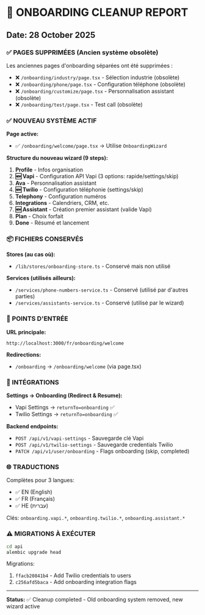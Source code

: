 # 🧹 ONBOARDING CLEANUP REPORT

## Date: 28 October 2025

### ✅ PAGES SUPPRIMÉES (Ancien système obsolète)

Les anciennes pages d'onboarding séparées ont été supprimées :

- ❌ `/onboarding/industry/page.tsx` - Sélection industrie (obsolète)
- ❌ `/onboarding/phone/page.tsx` - Configuration téléphone (obsolète)
- ❌ `/onboarding/customize/page.tsx` - Personnalisation assistant (obsolète)
- ❌ `/onboarding/test/page.tsx` - Test call (obsolète)

### ✅ NOUVEAU SYSTÈME ACTIF

**Page active:**
- ✅ `/onboarding/welcome/page.tsx` → Utilise `OnboardingWizard`

**Structure du nouveau wizard (9 steps):**
1. **Profile** - Infos organisation
2. **🆕 Vapi** - Configuration API Vapi (3 options: rapide/settings/skip)
3. **Ava** - Personnalisation assistant
4. **🆕 Twilio** - Configuration téléphonie (settings/skip)
5. **Telephony** - Configuration numéros
6. **Integrations** - Calendriers, CRM, etc.
7. **🆕 Assistant** - Création premier assistant (valide Vapi)
8. **Plan** - Choix forfait
9. **Done** - Résumé et lancement

### 📦 FICHIERS CONSERVÉS

**Stores (au cas où):**
- `/lib/stores/onboarding-store.ts` - Conservé mais non utilisé

**Services (utilisés ailleurs):**
- `/services/phone-numbers-service.ts` - Conservé (utilisé par d'autres parties)
- `/services/assistants-service.ts` - Conservé (utilisé par le wizard)

### 🎯 POINTS D'ENTRÉE

**URL principale:**
```
http://localhost:3000/fr/onboarding/welcome
```

**Redirections:**
- `/onboarding` → `/onboarding/welcome` (via page.tsx)

### 🔗 INTÉGRATIONS

**Settings → Onboarding (Redirect & Resume):**
- Vapi Settings → `returnTo=onboarding` ✅
- Twilio Settings → `returnTo=onboarding` ✅

**Backend endpoints:**
- `POST /api/v1/vapi-settings` - Sauvegarde clé Vapi
- `POST /api/v1/twilio-settings` - Sauvegarde credentials Twilio
- `PATCH /api/v1/user/onboarding` - Flags onboarding (skip, completed)

### 🌐 TRADUCTIONS

Complètes pour 3 langues:
- ✅ EN (English)
- ✅ FR (Français)
- ✅ HE (עברית)

Clés: `onboarding.vapi.*`, `onboarding.twilio.*`, `onboarding.assistant.*`

### ⚠️ MIGRATIONS À EXÉCUTER

```bash
cd api
alembic upgrade head
```

Migrations:
1. `ffacb20841b4` - Add Twilio credentials to users
2. `c256afd5baca` - Add onboarding integration flags

---

**Status:** ✅ Cleanup completed - Old onboarding system removed, new wizard active
